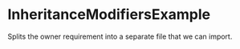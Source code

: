 # InheritanceModifiersExample
Splits the owner requirement into a separate file that we can import.
